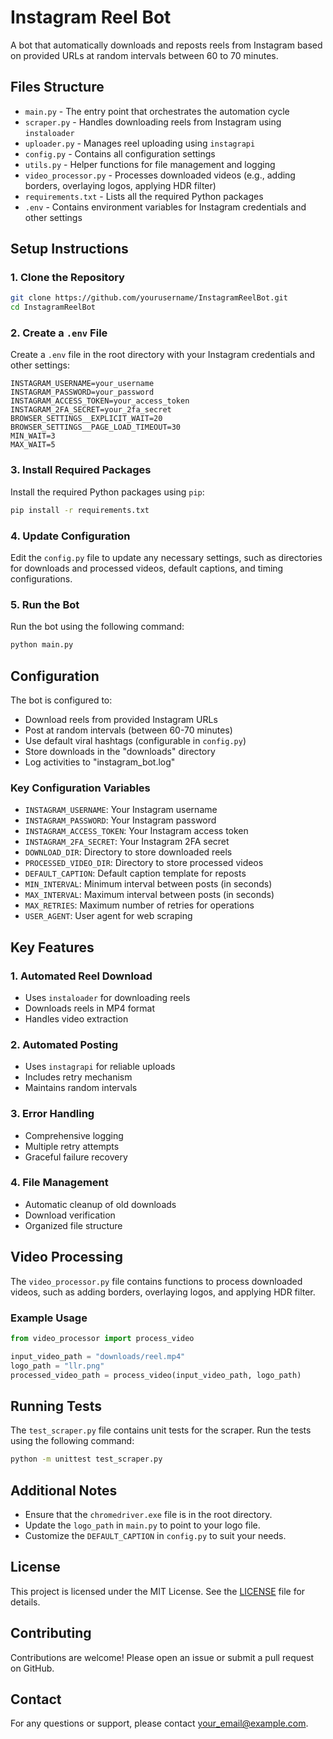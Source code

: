 # Instagram Reel Bot

A bot that automatically downloads and reposts reels from Instagram based on provided URLs at random intervals between 60 to 70 minutes.

## Files Structure

- `main.py` - The entry point that orchestrates the automation cycle
- `scraper.py` - Handles downloading reels from Instagram using `instaloader`
- `uploader.py` - Manages reel uploading using `instagrapi`
- `config.py` - Contains all configuration settings
- `utils.py` - Helper functions for file management and logging
- `video_processor.py` - Processes downloaded videos (e.g., adding borders, overlaying logos, applying HDR filter)
- `requirements.txt` - Lists all the required Python packages
- `.env` - Contains environment variables for Instagram credentials and other settings

## Setup Instructions

### 1. Clone the Repository

```bash
git clone https://github.com/yourusername/InstagramReelBot.git
cd InstagramReelBot
```

### 2. Create a `.env` File

Create a `.env` file in the root directory with your Instagram credentials and other settings:

```properties
INSTAGRAM_USERNAME=your_username
INSTAGRAM_PASSWORD=your_password
INSTAGRAM_ACCESS_TOKEN=your_access_token
INSTAGRAM_2FA_SECRET=your_2fa_secret
BROWSER_SETTINGS__EXPLICIT_WAIT=20
BROWSER_SETTINGS__PAGE_LOAD_TIMEOUT=30
MIN_WAIT=3
MAX_WAIT=5
```

### 3. Install Required Packages

Install the required Python packages using `pip`:

```bash
pip install -r requirements.txt
```

### 4. Update Configuration

Edit the `config.py` file to update any necessary settings, such as directories for downloads and processed videos, default captions, and timing configurations.

### 5. Run the Bot

Run the bot using the following command:

```bash
python main.py
```

## Configuration

The bot is configured to:
- Download reels from provided Instagram URLs
- Post at random intervals (between 60-70 minutes)
- Use default viral hashtags (configurable in `config.py`)
- Store downloads in the "downloads" directory
- Log activities to "instagram_bot.log"

### Key Configuration Variables

- `INSTAGRAM_USERNAME`: Your Instagram username
- `INSTAGRAM_PASSWORD`: Your Instagram password
- `INSTAGRAM_ACCESS_TOKEN`: Your Instagram access token
- `INSTAGRAM_2FA_SECRET`: Your Instagram 2FA secret
- `DOWNLOAD_DIR`: Directory to store downloaded reels
- `PROCESSED_VIDEO_DIR`: Directory to store processed videos
- `DEFAULT_CAPTION`: Default caption template for reposts
- `MIN_INTERVAL`: Minimum interval between posts (in seconds)
- `MAX_INTERVAL`: Maximum interval between posts (in seconds)
- `MAX_RETRIES`: Maximum number of retries for operations
- `USER_AGENT`: User agent for web scraping

## Key Features

### 1. Automated Reel Download

- Uses `instaloader` for downloading reels
- Downloads reels in MP4 format
- Handles video extraction

### 2. Automated Posting

- Uses `instagrapi` for reliable uploads
- Includes retry mechanism
- Maintains random intervals

### 3. Error Handling

- Comprehensive logging
- Multiple retry attempts
- Graceful failure recovery

### 4. File Management

- Automatic cleanup of old downloads
- Download verification
- Organized file structure

## Video Processing

The `video_processor.py` file contains functions to process downloaded videos, such as adding borders, overlaying logos, and applying HDR filter.

### Example Usage

```python
from video_processor import process_video

input_video_path = "downloads/reel.mp4"
logo_path = "llr.png"
processed_video_path = process_video(input_video_path, logo_path)
```

## Running Tests

The `test_scraper.py` file contains unit tests for the scraper. Run the tests using the following command:

```bash
python -m unittest test_scraper.py
```

## Additional Notes

- Ensure that the `chromedriver.exe` file is in the root directory.
- Update the `logo_path` in `main.py` to point to your logo file.
- Customize the `DEFAULT_CAPTION` in `config.py` to suit your needs.

## License

This project is licensed under the MIT License. See the [LICENSE](LICENSE) file for details.

## Contributing

Contributions are welcome! Please open an issue or submit a pull request on GitHub.

## Contact

For any questions or support, please contact [your_email@example.com](mailto:your_email@example.com).
